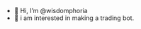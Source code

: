 - 👋 Hi, I’m @wisdomphoria
- 👀 i am interested in making a trading bot.
<!---
wisdomphoria/wisdomphoria is a ✨ special ✨ repository because its `README.md` (this file) appears on your GitHub profile.
You can click the Preview link to take a look at your changes.
--->
